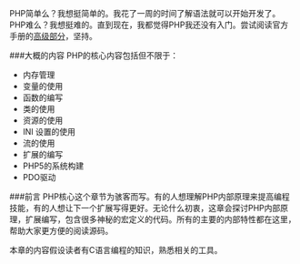 <!--
author: 刘青
date: 2016-04-27
title: PHP核心：骇客指导
tags: interal_of_php
category: php/manual
status: draft
summary: 
-->
PHP简单么？我想挺简单的。我花了一周的时间了解语法就可以开始开发了。PHP难么？我想挺难的。直到现在，我都觉得PHP我还没有入门。尝试阅读官方手册的[高级部分](http://php.net/manual/en/internals2.php)，坚持。

###大概的内容
PHP的核心内容包括但不限于：
- 内存管理
- 变量的使用
- 函数的编写
- 类的使用
- 资源的使用
- INI 设置的使用
- 流的使用
- 扩展的编写
- PHP5的系统构建
- PDO驱动


###前言
PHP核心这个章节为骇客而写。有的人想理解PHP内部原理来提高编程技能，有的人想让下一个扩展写得更好。无论什么初衷，这章会探讨PHP内部原理，扩展编写，包含很多神秘的宏定义的代码。所有的主要的内部特性都在这里，帮助大家更方便的阅读源码。

本章的内容假设读者有C语言编程的知识，熟悉相关的工具。

